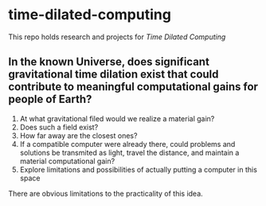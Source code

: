 # time-dilated-computing
This repo holds research and projects for *Time Dilated Computing*

## In the known Universe, does significant gravitational time dilation exist that could contribute to meaningful computational gains for people of Earth?

1. At what gravitational filed would we realize a material gain?
2. Does such a field exist?
3. How far away are the closest ones?
4. If a compatible computer were already there, could problems and solutions be transmited as light, travel the distance, and maintain a material computational gain?
5. Explore limitations and possibilities of actually putting a computer in this space 

There are obvious limitations to the practicality of this idea. 
